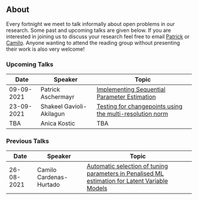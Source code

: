## About

Every fortnight we meet to talk informally about open problems in our research. Some past and upcoming talks are given below. If you are interested in joining us to discuss your research feel free to email [Patrick](mailto:p.Aschermayr@lse.ac.uk) or [Camilo](mailto:c.a.cardenas-hurtado@lse.ac.uk). Anyone wanting to attend the reading group without presenting their work is also very welcome! 

### Upcoming Talks

| Date | Speaker | Topic |
|---|---|---|
| 09-09-2021 | Patrick Aschermayr | [Implementing Sequential Parameter Estimation](talks/09-09-2021-Patrick-Aschermayr.html) |
| 23-09-2021 | Shakeel Gavioli-Akilagun | [Testing for changepoints using the multi-resolution norm](talks/23-09-2021-Shakeel-Gavioli-Akilagun.html) |
| TBA | Anica Kostic | TBA | 

### Previous Talks

| Date | Speaker | Topic |
|---|---|---|
| 26-08-2021 | Camilo Cardenas-Hurtado | [Automatic selection of tuning parameters in Penalised ML estimation for Latent Variable Models](talks/26-08-2021-Camilo-Cardenas-Hurtado.html)|
